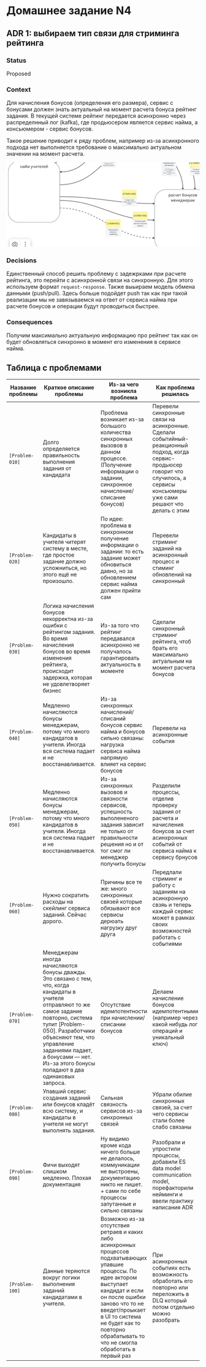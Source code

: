 # Домашнее задание N4

## ADR 1: выбираем тип связи для стриминга рейтинга

### Status

Proposed

### Context

Для начисления бонусов (определения его размера), сервис с бонусами должен знать актуальный на момент расчета бонуса рейтинг задания.
В текущей системе рейтинг передается асинхронно через распределнный лог (kafka), где продьюсером является сервис найма, а консьюмером - сервис бонусов.

Такое решение приводит к ряду проблем, например из-за асинхронного подхода нет выполняется требование о максимально актуальном значении на момент расчета.

![](img_1.png)

### Decisions

Единственный способ решить проблему с задежрками при расчете рейтинга, это перейти с асинхронной связи на синхронную. Для этого используем формат 
`request-response`. Также выьираем модель обмена данными (push/pull). Здесь больше подойдет push так как при такой реализации мы не завязываемся на ответ от сервиса найма при расчете бонусов и операции будут проводиться быстрее.  

### Consequences

Получим максимально актуальную информацию про рейтинг так как он будет обновляться синхронно в момент его изменения в сервисе найма.


## Таблица с проблемами 

| Название проблемы | Краткое описание проблемы                                                                                                                                                                                                                                                                                 | Из-за чего возникла проблема                                                                                                                                                                                                                                                                    | Как проблема решилась                                                                                                                                                                 |
|-------------------|-----------------------------------------------------------------------------------------------------------------------------------------------------------------------------------------------------------------------------------------------------------------------------------------------------------|-------------------------------------------------------------------------------------------------------------------------------------------------------------------------------------------------------------------------------------------------------------------------------------------------|---------------------------------------------------------------------------------------------------------------------------------------------------------------------------------------|
| `[Problem-010]`   | Долго определяется правильность выполнения задания от кандидата                                                                                                                                                                                                                                           | Проблема возникает из-за большого количества синхронных вызовов в данном процессе. (Получение информации о задании, синхронное начисление/списание бонусов)                                                                                                                                     | Перевели синхронные связи на асинхронные. Сделали событийный-реакционный подход, когда сервис-продьюсер говорит что случилось, а сервисы консьюмеры уже сами решают что делать с этим |
| `[Problem-020]`   | Кандидаты в учителя читерят систему в месте, где простое задание должно усложниться, но этого ещё не произошло.                                                                                                                                                                                           | По идее: проблема в синхронном получение информации о задании: то есть задание может обновиться давно, но за обновлением сервис найма должен прийти сам                                                                                                                                         | Перевели стриминг заданий на асинхронный процесс и стиминг обновлений на синхронный                                                                                                   |
| `[Problem-030]`   | Логика начисления бонусов некорректна из-за ошибки с рейтингом задания. Во время начисления бонусов во время изменения рейтинга, происходит задержка, которая не удовлетворяет бизнес                                                                                                                     | Из-за того что рейтинг передавался асинхронно не получалось гарантировать актуальность в моменте                                                                                                                                                                                                | Сделали синхронный стриминг рейтинга, чтоб брать его максимально актуальным на момент расчета бонусов                                                                                 |
| `[Problem-040]`   | Медленно начисляются бонусы менеджерам, потому что много кандидатов в учителя. Иногда вся система падает и не восстанавливается.                                                                                                                                                                          | Из-за синхронных начислений/списаний бонусов сервис найма и бонусов сильно связаны: нагрузка сервиса найма напрямую влияет на сервис бонусов                                                                                                                                                    | Перевели на асинхронные события                                                                                                                                                       |
| `[Problem-050]`   | Медленно начисляются бонусы менеджерам, потому что много кандидатов в учителя. Иногда вся система падает и не восстанавливается.                                                                                                                                                                          | Из-за синхронных вызовов и связности сервисов, успешность выполененого задания зависит не только от правильности решения но и от тог смог ли менеджер получить бонусы                                                                                                                           | Разделили процессы, отделив проверку задания от расчета и начисления бонусов за счет асинхронных событий от сервиса найма к сервису брнусов                                           |
| `[Problem-060]`   | Нужно сократить расходы на скейлинг сервиса заданий. Сейчас дорого.                                                                                                                                                                                                                                       | Причины все те же: много синхронных связей которые обязывают все сервисы дерюать нагрузку друг друга                                                                                                                                                                                            | Передлали стриминг и работу с заданиям на асинхронную свзяь и теперь каждый сервис может в рамках своих возможностей работать с событиями                                             |
| `[Problem-070]`   | Менеджерам иногда начисляются бонусы дважды. Это связано с тем, что, когда кандидаты в учителя отправляют то же самое задание повторно, система тупит [Problem-050]. Разработчики объясняют тем, что управление заданиями падает, а бонусами — нет. Из-за этого бонусы попадают в два одинаковых запроса. | Отсутствие идемпотентности при начислении/списании бонусов                                                                                                                                                                                                                                      | Делаем начисление бонусов идемпотентными (например через какой нибудь лог операций и уникальный ключ)                                                                                 |
| `[Problem-080]`   | Упавший сервис создания заданий или бонусов кладёт всю систему, и кандидаты в учителя не могут выполнять задания.                                                                                                                                                                                         | Сильная связность сервисов из-за синхронных связей                                                                                                                                                                                                                                              | Убрали обилие синхронных связей, за счет чего сервисы стали более слабо связаны                                                                                                       |
| `[Problem-090]`   | Фичи выходят слишком медленно. Плохая документация                                                                                                                                                                                                                                                        | Ну видимо кроме кода ничего больше не делалось, коммуникации не выстроены, документацию никто не пишет. + сами по себе процессы запутанные и сильно связаны                                                                                                                                     | Разобрали и упростили процессы, добавили ES data model communication model, порефакторили нейминги и ввели практику написания ADR                                                     |
| `[Problem-100]`   | Данные теряются вокруг логики выполнения заданий кандидатами в учителя.                                                                                                                                                                                                                                   | Возможно из-за отсутствия ретраев и каких либо асинхронных процессов подхватывающих упавшие процессы. По идее актором выступает кандидат и если он после ошибки заново что то не введет/проыкает в UI то система не будет как то повторно обрабатывать то что не смогла обработать в первый раз | При асинхронных событиях есть возможность обработать его повторно или переложить в DLQ который потом отдельно можно разобрать                                                         |

